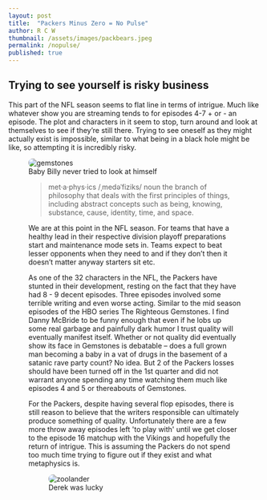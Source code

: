 ```yaml
---
layout: post
title:  "Packers Minus Zero = No Pulse"
author: R C W
thumbnail: /assets/images/packbears.jpeg
permalink: /nopulse/
published: true
---
```

  


## Trying to see yourself is risky business  

This part of the NFL season seems to flat line in terms of intrigue.  Much like whatever show you are streaming tends to for episodes 4-7 + or - an episode. The plot and characters in it seem to stop, turn around and look at themselves to see if they’re still there.  Trying to see oneself as they might actually exist is impossible, similar to what being in a black hole might be like, so attempting it is incredibly risky.

<figure style= "position:relative">
  <img src='https://media.giphy.com/media/VJU7dpPd452l8KfAK0/giphy.gif' alt="gemstones" style="border-radius: 8px">
<figcaption>Baby Billy never tried to look at himself<figcaption>

> met·a·phys·ics
/ˌmedəˈfiziks/
noun
the branch of philosophy that deals with the first principles of things, including abstract concepts such as being, knowing, substance, cause, identity, time, and space.

We are at this point in the NFL season.  For teams that have a healthy lead in their respective division playoff preparations start and maintenance mode sets in.  Teams expect to beat lesser opponents when they need to and if they don’t then it doesn’t matter anyway starters sit etc.  

As one of the 32 characters in the NFL, the Packers have stunted in their development, resting on the fact that they have had 8 - 9 decent episodes. Three episodes involved some terrible writing and even worse acting. Similar to the mid season episodes of the HBO series The Righteous Gemstones.  I find Danny McBride to be funny enough that even if he lobs up some real garbage and painfully dark humor I trust quality will eventually manifest itself.  Whether or not quality did eventually show its face in Gemstones is debatable – does a full grown man becoming a baby in a vat of drugs in the basement of a satanic rave party count? No idea.  But 2 of the Packers losses should have been turned off in the 1st quarter and did not warrant anyone spending any time watching them much like episodes 4 and 5 or thereabouts of Gemstones.

For the Packers, despite having several flop episodes, there is still reason to believe that the writers responsible can ultimately produce something of quality.  Unfortunately there are a few more throw away episodes left 'to play with' until we get closer to the episode 16 matchup with the Vikings and hopefully the return of intrigue.  This is assuming the Packers do not spend too much time trying to figure out if they exist and what metaphysics is.
<figure style= "position:relative">
  <img src='https://media.giphy.com/media/C7olQswvzSwAE/giphy.gif' alt="zoolander" style="border-radius: 8px">
<figcaption>Derek was lucky<figcaption>







